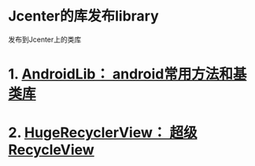 # Jcenter的库发布library

发布到Jcenter上的类库

# 1. [AndroidLib： android常用方法和基类库](https://github.com/vivianking6855/android-library/tree/master/AndroidLib)

# 2. [HugeRecyclerView： 超级RecycleView](http://vivianking6855.github.io/2017/09/29/RecyclerView-Advance-1/)